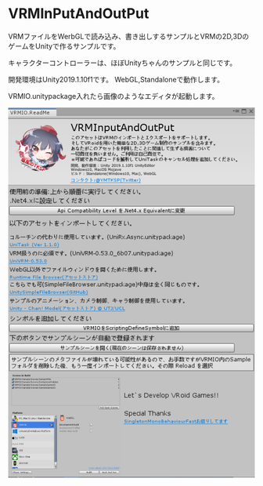 # VRMInPutAndOutPut
VRMファイルをWerbGLで読み込み、書き出しするサンプルとVRMの2D,3DのゲームをUnityで作るサンプルです。

キャラクターコントローラーは、ほぼUnityちゃんのサンプルと同じです。

開発環境はUnity2019.1.10f1です。
WebGL,Standaloneで動作します。

VRMIO.unitypackage入れたら画像のようなエディタが起動します。

![TEST](https://github.com/TKSP110/VRMInPutAndOutPut/blob/master/GitReadMeResource/readme.PNG)
